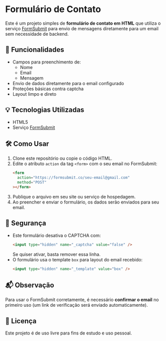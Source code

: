 # Formulário de Contato

Este é um projeto simples de **formulário de contato em HTML** que utiliza o serviço [FormSubmit](https://formsubmit.co/) para envio de mensagens diretamente para um email sem necessidade de backend.

## 🧾 Funcionalidades

- Campos para preenchimento de:
  - Nome
  - Email
  - Mensagem
- Envio de dados diretamente para o email configurado
- Proteções básicas contra captcha
- Layout limpo e direto

## 💡 Tecnologias Utilizadas

- HTML5
- Serviço [FormSubmit](https://formsubmit.co/)

## 🛠️ Como Usar

1. Clone este repositório ou copie o código HTML.
2. Edite o atributo `action` da tag `<form>` com o seu email no FormSubmit:
   ```html
   <form
     action="https://formsubmit.co/seu-email@gmail.com"
     method="POST"
   ></form>
   ```
3. Publique o arquivo em seu site ou serviço de hospedagem.
4. Ao preencher e enviar o formulário, os dados serão enviados para seu email.

## 🔐 Segurança

- Este formulário desativa o CAPTCHA com:
  ```html
  <input type="hidden" name="_captcha" value="false" />
  ```
  Se quiser ativar, basta remover essa linha.
- O formulário usa o template `box` para layout do email recebido:
  ```html
  <input type="hidden" name="_template" value="box" />
  ```

## 📬 Observação

Para usar o FormSubmit corretamente, é necessário **confirmar o email** no primeiro uso (um link de verificação será enviado automaticamente).

## 📄 Licença

Este projeto é de uso livre para fins de estudo e uso pessoal.

